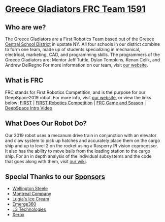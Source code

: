 
# [Greece Gladiators FRC Team 1591](https://www.greecerobotics1591.com/)
## Who are we?
The Greece Gladiators are a First Robotics Team based out of the [Greece Central School District](https://www.greececsd.org/) in upstate NY. All four schools in our district combine to form one team, made up of students specializing in mechanical, electrical, marketing, CAD, and programming skills.
The programmers of the Greece Gladiators are; 
Mentor Jeff Tuttle, Dylan Tompkins, Kenan Celik, and Andrew DelRegno
For more information on our team, visit [our website](https://www.greecerobotics1591.com/about).
## What is FRC
FRC stands for First Robotics Competition, and is the purpose for our DeepSpace2019 robot. For more info, visit [our website](https://www.greecerobotics1591.com/about), or view the links below:
[FIRST](https://www.firstinspires.org) | [FIRST Robotics Competition](https://www.firstinspires.org/robotics/frc) | [FRC Game and Season](https://www.firstinspires.org/robotics/frc/game-and-season) | [DeepSpace Intro Video](https://www.youtube.com/watch?v=Mew6G_og-PI)
## What Does Our Robot Do?
Our 2019 robot uses a mecanum drive train in conjunction with an elevator and claw system to pick up hatches and accurately place them on the cargo ship and up to level 2 on the rocket using a Rasperry PI vision coprocessor. It also has the ability to move balls from the loading station to the cargo ship. For an in depth analysis of the individual subsystems and the code that goes along with them, visit [our wiki](https://github.com/gladiatorsprogramming1591/DeepSpace2019/wiki).
## Special Thanks to our [Sponsors](https://www.greecerobotics1591.com/sponsors)

 - [Wellington Steele](https://www.wellingtonsteele.com/)
 - [Montreal Company](http://montrealcompany.com/)
 - [Lugia's Ice Cream](https://lugiasicecream.com/)
 - [Emerge360](https://emerge360.com/)
 - [L3 Technologies](https://www.l3t.com/)
 - [Xerox](https://www.xerox.com/)
